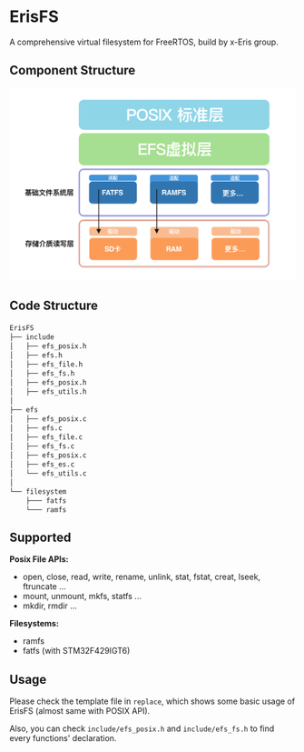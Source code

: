 # ErisFS
A comprehensive virtual filesystem for FreeRTOS, build by x-Eris group.

## Component Structure
![structure](assets/efs.png)


## Code Structure
```
ErisFS
├── include
│   ├── efs_posix.h
│   ├── efs.h
│   ├── efs_file.h
│   ├── efs_fs.h
│   ├── efs_posix.h
│   ├── efs_utils.h
│ 
├── efs
│   ├── efs_posix.c
│   ├── efs.c
│   ├── efs_file.c
│   ├── efs_fs.c
│   ├── efs_posix.c
│   ├── efs_es.c
│   └── efs_utils.c
│ 
└── filesystem
    ├─── fatfs
    └─── ramfs
```

## Supported
**Posix File APIs:**
* open, close, read, write, rename, unlink, stat, fstat, creat, lseek, ftruncate ...
* mount, unmount, mkfs, statfs ...
* mkdir, rmdir ...

**Filesystems:**
* ramfs
* fatfs (with STM32F429IGT6)


## Usage
Please check the template file in ```replace```, which shows some basic usage of ErisFS (almost same with POSIX API).

Also, you can check ```include/efs_posix.h``` and ```include/efs_fs.h``` to find every functions' declaration.
